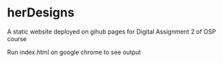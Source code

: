 # herDesigns
A static website deployed on gihub pages for Digital Assignment 2 of OSP course


Run index.html on google chrome to see output
